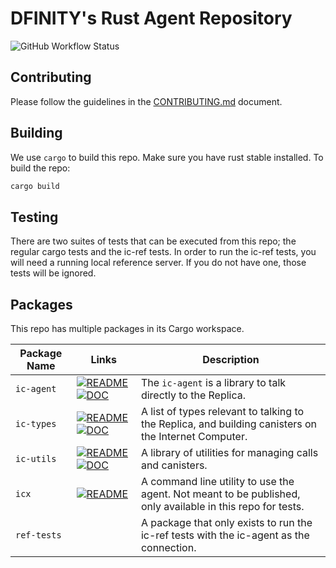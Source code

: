 # DFINITY's Rust Agent Repository
![GitHub Workflow Status](https://github.com/dfinity/agent-rs/workflows/Tests/badge.svg)
<!-- This file is only meant to be read on GitHub. It will not be published anywhere. -->

## Contributing
Please follow the guidelines in the [CONTRIBUTING.md](.github/CONTRIBUTING.md) document.

## Building
We use `cargo` to build this repo. Make sure you have rust stable installed. To build the repo:

```sh
cargo build
```

## Testing
There are two suites of tests that can be executed from this repo; the regular cargo tests and
the ic-ref tests. In order to run the ic-ref tests, you will need a running local reference
server. If you do not have one, those tests will be ignored.

## Packages
This repo has multiple packages in its Cargo workspace.

| Package Name | Links | Description |
|---|---|---|
| `ic-agent` | [![README](https://img.shields.io/badge/-README-green)](https://github.com/dfinity/agent-rs/tree/next/ic-agent) [![DOC](https://img.shields.io/badge/-DOC-blue)](https://docs.rs/ic_agent) | The `ic-agent` is a library to talk directly to the Replica. |  
| `ic-types` | [![README](https://img.shields.io/badge/-README-green)](https://github.com/dfinity/agent-rs/tree/next/ic-types) [![DOC](https://img.shields.io/badge/-DOC-blue)](https://docs.rs/ic_types) | A list of types relevant to talking to the Replica, and building canisters on the Internet Computer. |  
| `ic-utils` | [![README](https://img.shields.io/badge/-README-green)](https://github.com/dfinity/agent-rs/tree/next/ic-types) [![DOC](https://img.shields.io/badge/-DOC-blue)](https://docs.rs/ic_utils) | A library of utilities for managing calls and canisters. |  
| `icx` | [![README](https://img.shields.io/badge/-README-green)](https://github.com/dfinity/agent-rs/tree/next/icx) | A command line utility to use the agent. Not meant to be published, only available in this repo for tests. |
| `ref-tests` | | A package that only exists to run the ic-ref tests with the ic-agent as the connection. |
